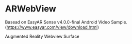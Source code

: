 # ARWebView

Basead on EasyAR Sense v4.0.0-final Android Video Sample. (https://www.easyar.com/view/download.html)

Augmented Reality Webview Surface
